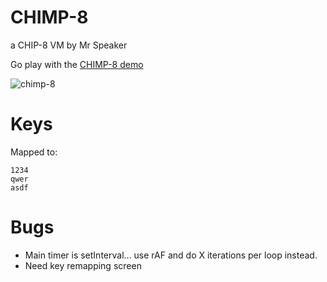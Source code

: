 # CHIMP-8

a CHIP-8 VM
by Mr Speaker

Go play with the [CHIMP-8 demo](http://mrspeaker.github.io/CHIMP-8/)

![chimp-8](https://cloud.githubusercontent.com/assets/129330/5790858/db0c54c8-9e7b-11e4-84a0-b0c0e362519f.png)


# Keys

Mapped to:

	1234
	qwer
	asdf

# Bugs

- Main timer is setInterval... use rAF and do X iterations per loop instead.
- Need key remapping screen
